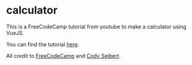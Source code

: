 # calculator

This is a FreeCodeCamp tutorial from youtube to make a calculator using VueJS.

You can find the tutorial [here](https://www.youtube.com/watch?v=m1_ih43p24s).

All credit to [FreeCodeCamp](https://www.freecodecamp.org/) and [Cody Seibert](https://www.youtube.com/channel/UCsrVDPJBYeXItETFHG0qzyw).
